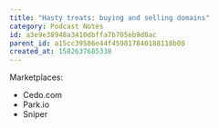 ```yaml
---
title: "Hasty treats: buying and selling domains"
category: Podcast Notes
id: a3e9e38948a3410dbffa7b705eb9d0ac
parent_id: a15cc39586e44f459817840188118b08
created_at: 1582637685338
---
```


Marketplaces:

* Cedo.com
* Park.io
* Sniper 

    